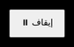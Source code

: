 <!DOCTYPE html>
<html lang="en">
<head>
  <meta charset="UTF-8" />
  <title>أثر دائم عند الملامسة فقط</title>
  <meta name="viewport" content="width=device-width, initial-scale=1.0, user-scalable=no" />
  <style>
    html, body {
      margin: 0;
      padding: 0;
      background: black;
      overflow: hidden;
      height: 100%;
      width: 100%;
    }
    canvas {
      display: block;
      background: black;
    }
    button {
      position: fixed;
      top: 20px;
      left: 20px;
      padding: 10px 20px;
      font-size: 16px;
      z-index: 10;
    }
  </style>
</head>
<body>
<canvas id="canvas"></canvas>
<button id="toggleBtn">⏸️ إيقاف</button>

<script>
  const canvas = document.getElementById("canvas");
  const ctx = canvas.getContext("2d");

  const effectCanvas = document.createElement("canvas");
  const effectCtx = effectCanvas.getContext("2d");

  let w, h, cx, cy;
  function resizeCanvas() {
    w = canvas.width = window.innerWidth;
    h = canvas.height = window.innerHeight;
    effectCanvas.width = w;
    effectCanvas.height = h;
    cx = w / 2;
    cy = h / 2;
  }
  resizeCanvas();
  window.addEventListener('resize', resizeCanvas);

  function isA(n) {
    if (n < 2) return false;
    for (let i = 2; i * i <= n; i++) {
      if (n % i === 0) return false;
    }
    return true;
  }

  const N = 1000;
  const aNumbers = [];
  for (let i = 0; i < N; i++) {
    if (isA(i)) aNumbers.push(i);
  }

  let t = 0;
  let running = true;
  const speed = 0.005;
  const radius = 3;
  const touchThreshold = 4;

  const toggleBtn = document.getElementById("toggleBtn");
  toggleBtn.onclick = () => {
    running = !running;
    toggleBtn.textContent = running ? "⏸️ إيقاف" : "▶️ تشغيل";
    if (running) draw();
  };

  function draw() {
    if (!running) return;
    ctx.clearRect(0, 0, w, h);
    t += speed;

    // رسم الأثر الدائم أولاً
    ctx.drawImage(effectCanvas, 0, 0);

    aNumbers.forEach(i => {
      const r = i * 0.5;
      const angle1 = i * 0.1 + t;
      const angle2 = i * 0.1 - t;

      const x1 = cx + r * Math.cos(angle1);
      const y1 = cy + r * Math.sin(angle1);
      const x2 = cx + r * Math.cos(angle2);
      const y2 = cy + r * Math.sin(angle2);

      const dx = x1 - x2;
      const dy = y1 - y2;
      const distance = Math.sqrt(dx * dx + dy * dy);

      if (distance < touchThreshold) {
        const ex = (x1 + x2) / 2;
        const ey = (y1 + y2) / 2;
        effectCtx.fillStyle = "yellow";
        effectCtx.beginPath();
        effectCtx.arc(ex, ey, radius, 0, Math.PI * 2);
        effectCtx.fill();
      }

      ctx.fillStyle = "red";
      ctx.beginPath();
      ctx.arc(x1, y1, radius, 0, Math.PI * 2);
      ctx.fill();

      ctx.beginPath();
      ctx.arc(x2, y2, radius, 0, Math.PI * 2);
      ctx.fill();
    });

    requestAnimationFrame(draw);
  }

  draw();
</script>
</body>
</html>
